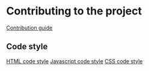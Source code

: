 # Contributing to the project

[Contribution guide](https://github.com/Talend/tools/blob/master/tools-root-github/CONTRIBUTING.md)

## Code style

[HTML code style](https://github.com/Talend/ui/wiki/HTML-coding-style)
[Javascript code style](https://github.com/Talend/ui/wiki/Javascript-coding-style)
[CSS code style](https://github.com/Talend/ui/wiki/CSS-coding-style)
